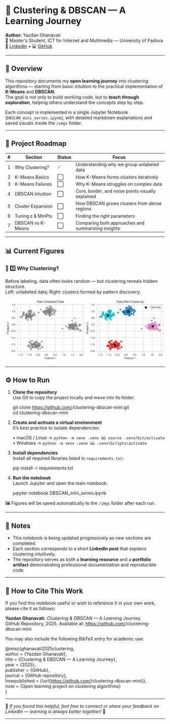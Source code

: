 # 🧠 Clustering & DBSCAN — A Learning Journey  

**Author:** Yazdan Ghanavati  
📍 Master's Student, ICT for Internet and Multimedia — University of Padova  
🔗 [LinkedIn](https://linkedin.com/in/yazdanghanavati) • 💻 [GitHub](https://github.com/<Yazdan-Ghanavati>)  

---

## 🧾 Overview  

This repository documents my **open learning journey** into clustering algorithms — starting from basic intuition to the practical implementation of **K-Means** and **DBSCAN**.  
The goal is not only to build working code, but to **teach through exploration**, helping others understand the concepts step by step.  

Each concept is implemented in a single Jupyter Notebook (`DBSCAN_mini_series.ipynb`), with detailed markdown explanations and saved visuals inside the `/imgs` folder.


---

## 🧩 Project Roadmap  

| # | Section | Status | Focus |
|---|----------|--------|--------|
| 1 | Why Clustering? | ✅ | Understanding why we group unlabeled data |
| 2 | K-Means Basics | ⬜ | How K-Means forms clusters iteratively |
| 3 | K-Means Failures | ⬜ | Why K-Means struggles on complex data |
| 4 | DBSCAN Intuition | ⬜ | Core, border, and noise points visually explained |
| 5 | Cluster Expansion | ⬜ | How DBSCAN grows clusters from dense regions |
| 6 | Tuning ε & MinPts | ⬜ | Finding the right parameters |
| 7 | DBSCAN vs K-Means | ⬜ | Comparing both approaches and summarizing insights |

---

## 📊 Current Figures  

### 🧩 1️⃣ Why Clustering?  
Before labeling, data often looks random — but clustering reveals hidden structure.  
Left: unlabeled data; Right: clusters formed by pattern discovery.

<p align="center">
  <img src="imgs/why_clustering.png" width="700">
</p>


---

## ⚙️ How to Run  

1. **Clone the repository**  
   Use Git to copy the project locally and move into its folder:  

   git clone https://github.com/<your-username>/clustering-dbscan-mini.git  
   cd clustering-dbscan-mini  

2. **Create and activate a virtual environment**  
   It’s best practice to isolate dependencies:  

   • macOS / Linux → `python -m venv .venv && source .venv/bin/activate`  
   • Windows → `python -m venv .venv && .venv\Scripts\activate`  

3. **Install dependencies**  
   Install all required libraries listed in `requirements.txt`:  

   pip install -r requirements.txt  

4. **Run the notebook**  
   Launch Jupyter and open the main notebook:  

   jupyter notebook DBSCAN_mini_series.ipynb  

🖼️ Figures will be saved automatically to the `/imgs` folder after each run.


---


## 🧠 Notes  

- This notebook is being updated progressively as new sections are completed.  
- Each section corresponds to a short **LinkedIn post** that explains clustering intuitively.  
- The repository serves as both a **learning resource** and a **portfolio artifact** demonstrating professional documentation and reproducible code.  

---

## 🧾 How to Cite This Work  

If you find this notebook useful or wish to reference it in your own work, please cite it as follows:  

**Yazdan Ghanavati.** *Clustering & DBSCAN — A Learning Journey.*  
GitHub Repository, 2025. Available at: https://github.com/<your-username>/clustering-dbscan-mini  

You may also include the following BibTeX entry for academic use:  

@misc{ghanavati2025clustering,  
  author       = {Yazdan Ghanavati},  
  title        = {Clustering & DBSCAN — A Learning Journey},  
  year         = {2025},  
  publisher    = {GitHub},  
  journal      = {GitHub repository},  
  howpublished = {\url{https://github.com/<your-username>/clustering-dbscan-mini}},  
  note         = {Open learning project on clustering algorithms}  
}  

---

📩 *If you found this helpful, feel free to connect or share your feedback on LinkedIn — learning is always better together!* 🚀


---
